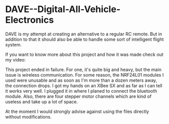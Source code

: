 # DAVE--Digital-All-Vehicle-Electronics

DAVE is my attempt at creating an alternative to a regular RC remote. But in addition to that it should also be able to handle some sort of intelligent flight system.

If you want to know more about this project and how it was made check out my video:

This project ended in failure. For one, it's quite big and heavy, but the main issue is wireless communication. For some reason, the NRF24L01 modules I used were unusable and as soon as I'm more than a dozen meters away, the connection drops. I got my hands on an XBee SX and as far as I can tell it works very well. I plugged it in where I planed to connect the bluetooth module. Also, there are four stepper motor channels which are kind of useless and take up a lot of space.

At the moment I would strongly advise against using the files directly without modifications.
